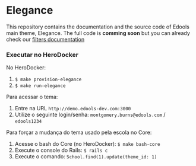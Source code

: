 # Elegance

This repository contains the documentation and the source code of Edools main theme, Elegance. The full code is **comming soon**
but you can already check our [filters documentation](https://github.com/Edools/elegance/blob/master/README_FILTERS.md)

### Executar no HeroDocker
No HeroDocker:
1. `$ make provision-elegance`
2. `$ make run-elegance`

Para acessar o tema:
1. Entre na URL `http://demo.edools-dev.com:3000`
2. Utilize o seguinte login/senha: `montgomery.burns@edools.com` / `edools1234`

Para forçar a mudança do tema usado pela escola no Core:
1. Acesse o bash do Core (no HeroDocker): `$ make bash-core`
2. Execute o console do Rails: `$ rails c`
3. Execute o comando: `School.find(1).update(theme_id: 1)`